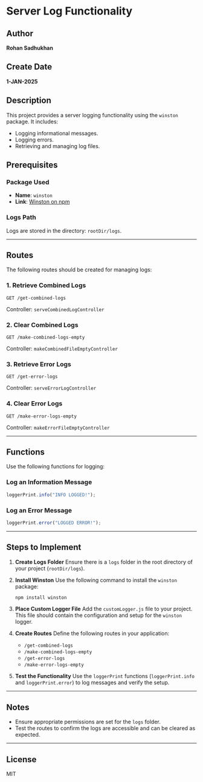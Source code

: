 # Server Log Functionality

## Author
**Rohan Sadhukhan**

## Create Date
**1-JAN-2025**

## Description
This project provides a server logging functionality using the `winston` package. It includes:
- Logging informational messages.
- Logging errors.
- Retrieving and managing log files.

## Prerequisites

### Package Used
- **Name**: `winston`
- **Link**: [Winston on npm](https://www.npmjs.com/package/winston)

### Logs Path
Logs are stored in the directory: `rootDir/logs`.

---

## Routes
The following routes should be created for managing logs:

### 1. Retrieve Combined Logs
```http
GET /get-combined-logs
```
Controller: `serveCombinedLogController`

### 2. Clear Combined Logs
```http
GET /make-combined-logs-empty
```
Controller: `makeCombinedFileEmptyController`

### 3. Retrieve Error Logs
```http
GET /get-error-logs
```
Controller: `serveErrorLogController`

### 4. Clear Error Logs
```http
GET /make-error-logs-empty
```
Controller: `makeErrorFileEmptyController`

---

## Functions
Use the following functions for logging:

### Log an Information Message
```javascript
loggerPrint.info("INFO LOGGED!");
```

### Log an Error Message
```javascript
loggerPrint.error("LOGGED ERROR!");
```

---

## Steps to Implement

1. **Create Logs Folder**
   Ensure there is a `logs` folder in the root directory of your project (`rootDir/logs`).

2. **Install Winston**
   Use the following command to install the `winston` package:
   ```bash
   npm install winston
   ```

3. **Place Custom Logger File**
   Add the `customLogger.js` file to your project. This file should contain the configuration and setup for the `winston` logger.

4. **Create Routes**
   Define the following routes in your application:
   - `/get-combined-logs`
   - `/make-combined-logs-empty`
   - `/get-error-logs`
   - `/make-error-logs-empty`

5. **Test the Functionality**
   Use the `loggerPrint` functions (`loggerPrint.info` and `loggerPrint.error`) to log messages and verify the setup.

---

## Notes
- Ensure appropriate permissions are set for the `logs` folder.
- Test the routes to confirm the logs are accessible and can be cleared as expected.

---

## License
MIT

